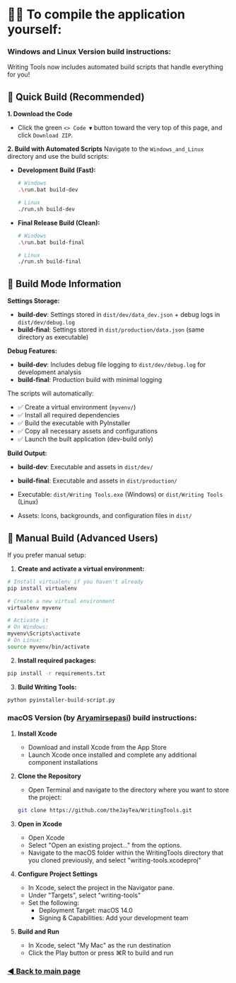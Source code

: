 # 👨‍💻 To compile the application yourself:

### Windows and Linux Version build instructions:

Writing Tools now includes automated build scripts that handle everything for you!

## 🚀 Quick Build (Recommended)

**1. Download the Code**

- Click the green `<> Code ▼` button toward the very top of this page, and click `Download ZIP`.

**2. Build with Automated Scripts**
Navigate to the `Windows_and_Linux` directory and use the build scripts:

- **Development Build (Fast):**

  ```bash
  # Windows
  .\run.bat build-dev

  # Linux
  ./run.sh build-dev
  ```

- **Final Release Build (Clean):**

  ```bash
  # Windows
  .\run.bat build-final

  # Linux
  ./run.sh build-final
  ```

## 🔧 Build Mode Information

**Settings Storage:**

- **build-dev**: Settings stored in `dist/dev/data_dev.json` + debug logs in `dist/dev/debug.log`
- **build-final**: Settings stored in `dist/production/data.json` (same directory as executable)

**Debug Features:**

- **build-dev**: Includes debug file logging to `dist/dev/debug.log` for development analysis
- **build-final**: Production build with minimal logging

The scripts will automatically:

- ✅ Create a virtual environment (`myvenv/`)
- ✅ Install all required dependencies
- ✅ Build the executable with PyInstaller
- ✅ Copy all necessary assets and configurations
- ✅ Launch the built application (dev-build only)

**Build Output:**

- **build-dev**: Executable and assets in `dist/dev/`
- **build-final**: Executable and assets in `dist/production/`

- Executable: `dist/Writing Tools.exe` (Windows) or `dist/Writing Tools` (Linux)
- Assets: Icons, backgrounds, and configuration files in `dist/`

## 🔧 Manual Build (Advanced Users)

If you prefer manual setup:

1. **Create and activate a virtual environment:**

```bash
# Install virtualenv if you haven't already
pip install virtualenv

# Create a new virtual environment
virtualenv myvenv

# Activate it
# On Windows:
myvenv\Scripts\activate
# On Linux:
source myvenv/bin/activate
```

2. **Install required packages:**

```bash
pip install -r requirements.txt
```

3. **Build Writing Tools:**

```bash
python pyinstaller-build-script.py
```

### macOS Version (by [Aryamirsepasi](https://github.com/Aryamirsepasi)) build instructions:

1. **Install Xcode**

   - Download and install Xcode from the App Store
   - Launch Xcode once installed and complete any additional component installations

2. **Clone the Repository**

   - Open Terminal and navigate to the directory where you want to store the project:

   ```bash
   git clone https://github.com/theJayTea/WritingTools.git
   ```

3. **Open in Xcode**

   - Open Xcode
   - Select "Open an existing project..." from the options.
   - Navigate to the macOS folder within the WritingTools directory that you cloned previously, and select "writing-tools.xcodeproj"

4. **Configure Project Settings**

   - In Xcode, select the project in the Navigator pane.
   - Under "Targets", select "writing-tools"
   - Set the following:
     - Deployment Target: macOS 14.0
     - Signing & Capabilities: Add your development team

5. **Build and Run**
   - In Xcode, select "My Mac" as the run destination
   - Click the Play button or press ⌘R to build and run

### [**◀️ Back to main page**](https://github.com/theJayTea/WritingTools)
